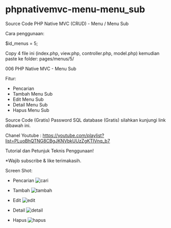 # phpnativemvc-menu-menu_sub
Source Code PHP Native MVC (CRUD) - Menu / Menu Sub

Cara penggunaan:

$id_menus = 5;

Copy 4 file ini (index.php, view.php, controller.php, model.php) kemudian paste ke folder: pages/menus/5/

006 PHP Native MVC - Menu Sub

Fitur:
- Pencarian
- Tambah Menu Sub
- Edit Menu Sub
- Detail Menu Sub
- Hapus Menu Sub

Source Code (Gratis)
Password SQL database (Gratis) silahkan kunjungi link dibawah ini.

Chanel Youtube : 
https://youtube.com/playlist?list=PLuoBhQTNG8CBgJKNVbkUUzZgKTIVnq_b7

Tutorial dan Petunjuk Teknis Penggunaan!

*Wajib subscribe & like terimakasih.

Screen Shot:

- Pencarian
![cari](https://user-images.githubusercontent.com/36695013/185786309-e74f3de7-9b7f-4a60-abfd-9214496c3c4c.png)

- Tambah
![tambah](https://user-images.githubusercontent.com/36695013/185786310-10729354-460c-4b94-9291-f0fcdc0c06ae.png)

- Edit
![edit](https://user-images.githubusercontent.com/36695013/185786312-d147468f-8ea0-4b94-9e2a-7035e7720716.png)

- Detail
![detail](https://user-images.githubusercontent.com/36695013/185786315-a97bb236-5c6f-4635-82f6-998cdf32b726.png)

- Hapus
![hapus](https://user-images.githubusercontent.com/36695013/185786317-0cb0907a-b68f-4f48-84b5-a96abf89afb5.png)
